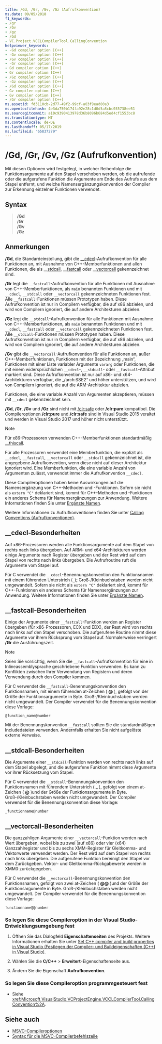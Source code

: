 ```yaml
---
title: /Gd, /Gr, /Gv, /Gz (Aufrufkonvention)
ms.date: 09/05/2018
f1_keywords:
- /gr
- /Gv
- /gz
- /Gd
- VC.Project.VCCLCompilerTool.CallingConvention
helpviewer_keywords:
- -Gd compiler option [C++]
- -Gv compiler option [C++]
- /Gv compiler option [C++]
- -Gr compiler option [C++]
- Gd compiler option [C++]
- Gr compiler option [C++]
- /Gz compiler option [C++]
- -Gz compiler option [C++]
- /Gd compiler option [C++]
- Gz compiler option [C++]
- Gv compiler option [C++]
- /Gr compiler option [C++]
ms.assetid: fd3110cb-2d77-49f2-99cf-a03f9ead00a3
ms.openlocfilehash: 4e3da750b174fa92e28c1d0d5a8cbc035738ee51
ms.sourcegitcommit: a10c9390413978d36b8096b684d5ed4cf1553bc8
ms.translationtype: MT
ms.contentlocale: de-DE
ms.lasthandoff: 05/17/2019
ms.locfileid: "65837279"
---
```

# <a name="gd-gr-gv-gz-calling-convention"></a>/Gd, /Gr, /Gv, /Gz (Aufrufkonvention)

Mit diesen Optionen wird festgelegt, in welcher Reihenfolge die Funktionsargumente auf den Stapel verschoben werden, ob die aufrufende oder die aufgerufene Funktion die Argumente am Ende des Aufrufs aus dem Stapel entfernt, und welche Namensergänzungskonvention der Compiler zur Erkennung einzelner Funktionen verwendet.

## <a name="syntax"></a>Syntax

> **/Gd**<br/>
> **/Gr**<br/>
> **/Gv**<br/>
> **/Gz**<br/>

## <a name="remarks"></a>Anmerkungen

**/Gd**, die Standardeinstellung, gibt die [__cdecl](../../cpp/cdecl.md)-Aufrufkonvention für alle Funktionen an, mit Ausnahme von C++-Memberfunktionen und allen Funktionen, die als [__stdcall](../../cpp/stdcall.md), [__fastcall](../../cpp/fastcall.md) oder [__vectorcall](../../cpp/vectorcall.md) gekennzeichnet sind.

**/Gr** legt die `__fastcall`-Aufrufkonvention für alle Funktionen mit Ausnahme von C++-Memberfunktionen, als `main` benannten Funktionen und mit `__cdecl`, `__stdcall` oder `__vectorcall` gekennzeichneten Funktionen fest. Alle `__fastcall`-Funktionen müssen Prototypen haben. Diese Aufrufkonvention ist nur in Compilern verfügbar, die auf x86 abzielen, und wird von Compilern ignoriert, die auf andere Architekturen abzielen.

**/Gz** legt die `__stdcall`-Aufrufkonvention für alle Funktionen mit Ausnahme von C++-Memberfunktionen, als `main` benannten Funktionen und mit `__cdecl`, `__fastcall` oder `__vectorcall` gekennzeichneten Funktionen fest. Alle `__stdcall`-Funktionen müssen Prototypen haben. Diese Aufrufkonvention ist nur in Compilern verfügbar, die auf x86 abzielen, und wird von Compilern ignoriert, die auf andere Architekturen abzielen.

**/Gv** gibt die `__vectorcall`-Aufrufkonvention für alle Funktionen an, außer C++-Memberfunktionen, Funktionen mit der Bezeichnung „main“, Funktionen mit einer Liste variabler Argumente `vararg` oder Funktionen, die mit einem widersprüchlichen `__cdecl`-, `__stdcall`- oder `__fastcall`-Attribut markiert sind. Diese Aufrufkonvention ist nur auf x86- und x64-Architekturen verfügbar, die „/arch:SSE2“ und höher unterstützen, und wird von Compilern ignoriert, die auf die ARM-Architektur abzielen.

Funktionen, die eine variable Anzahl von Argumenten akzeptieren, müssen mit `__cdecl` gekennzeichnet sein.

**/Gd**, **/Gr**, **/Gv** und **/Gz** sind nicht mit [/clr:safe](clr-common-language-runtime-compilation.md) oder **/clr:pure** kompatibel. Die Compileroptionen **/clr:pure** und **/clr:safe** sind in Visual Studio 2015 veraltet und werden in Visual Studio 2017 und höher nicht unterstützt.

> [!NOTE]
> Für x86-Prozessoren verwenden C++-Memberfunktionen standardmäßig [__thiscall](../../cpp/thiscall.md).

Für alle Prozessoren verwendet eine Memberfunktion, die explizit als `__cdecl`, `__fastcall`, `__vectorcall` oder `__stdcall` gekennzeichnet ist, die angegebene Aufrufkonvention, wenn diese nicht auf dieser Architektur ignoriert wird. Eine Memberfunktion, die eine variable Anzahl von Argumenten zulässt, verwendet immer die Aufrufkonvention `__cdecl`.

Diese Compileroptionen haben keine Auswirkungen auf die Namensergänzung von C++-Methoden und -Funktionen. Sofern sie nicht als `extern "C"` deklariert sind, kommt für C++-Methoden und -Funktionen ein anderes Schema für Namensergänzungen zur Anwendung. Weitere Informationen finden Sie unter [Ergänzte Namen](decorated-names.md).

Weitere Informationen zu Aufrufkonventionen finden Sie unter [Calling Conventions (Aufrufkonventionen)](../../cpp/calling-conventions.md).

## <a name="cdecl-specifics"></a>__cdecl-Besonderheiten

Auf x86-Prozessoren werden alle Funktionsargumente auf dem Stapel von rechts nach links übergeben. Auf ARM- und x64-Architekturen werden einige Argumente nach Register übergeben und der Rest wird auf dem Stapel von rechts nach links übergeben. Die Aufrufroutine ruft die Argumente vom Stapel auf.

Für C verwendet die `__cdecl`-Benennungskonvention den Funktionsnamen mit einem führenden Unterstrich (`_`); Groß-/Kleinbuchstaben werden nicht umgewandelt. Sofern sie nicht als `extern "C"` deklariert sind, kommt für C++-Funktionen ein anderes Schema für Namensergänzungen zur Anwendung. Weitere Informationen finden Sie unter [Ergänzte Namen](decorated-names.md).

## <a name="fastcall-specifics"></a>__fastcall-Besonderheiten

Einige der Argumente einer `__fastcall`-Funktion werden an Register übergeben (für x86-Prozessoren, ECX und EDX), der Rest wird von rechts nach links auf den Stapel verschoben. Die aufgerufene Routine nimmt diese Argumente vor ihrem Rücksprung vom Stapel auf. Normalerweise verringert **/Gr** die Ausführungszeit.

> [!NOTE]
> Seien Sie vorsichtig, wenn Sie die `__fastcall`-Aufrufkonvention für eine in Inlineassemblysprache geschriebene Funktion verwenden. Es kann zu Konflikten zwischen Ihrer Verwendung von Registern und deren Verwendung durch den Compiler kommen.

Für C verwendet die `__fastcall`-Benennungskonvention den Funktionsnamen, mit einem führenden at-Zeichen ( **\@** ), gefolgt von der Größe der Funktionsargumente in Byte. Groß-/Kleinbuchstaben werden nicht umgewandelt. Der Compiler verwendet für die Benennungskonvention diese Vorlage:

`@function_name@number`

Mit der Benennungskonvention `__fastcall` sollten Sie die standardmäßigen Includedateien verwenden. Andernfalls erhalten Sie nicht aufgelöste externe Verweise.

## <a name="stdcall-specifics"></a>__stdcall-Besonderheiten

Die Argumente einer `__stdcall`-Funktion werden von rechts nach links auf dem Stapel abgelegt, und die aufgerufene Funktion nimmt diese Argumente vor ihrer Rücksetzung vom Stapel.

Für C verwendet die `__stdcall`-Benennungskonvention den Funktionsnamen mit führendem Unterstrich ( **\_** ), gefolgt von einem at-Zeichen ( **\@** )und der Größe der Funktionsargumente in Byte. Groß-/Kleinbuchstaben werden nicht umgewandelt. Der Compiler verwendet für die Benennungskonvention diese Vorlage:

`_functionname@number`

## <a name="vectorcall-specifics"></a>__vectorcall-Besonderheiten

Die ganzzahligen Argumente einer `__vectorcall`-Funktion werden nach Wert übergeben, wobei bis zu zwei (auf x86) oder vier (x64) Ganzzahlregister und bis zu sechs XMM-Register für Gleitkomma- und Vektorwerte verwendet werden. Der Rest wird auf dem Stapel von rechts nach links übergeben. Die aufgerufene Funktion bereinigt den Stapel vor dem Zurückgeben. Vektor- und Gleitkomma-Rückgabewerte werden in XMM0 zurückgegeben.

Für C verwendet die `__vectorcall`-Benennungskonvention den Funktionsnamen, gefolgt von zwei at-Zeichen ( **\@\@** )und der Größe der Funktionsargumente in Byte. Groß-/Kleinbuchstaben werden nicht umgewandelt. Der Compiler verwendet für die Benennungskonvention diese Vorlage:

`functionname@@number`

### <a name="to-set-this-compiler-option-in-the-visual-studio-development-environment"></a>So legen Sie diese Compileroption in der Visual Studio-Entwicklungsumgebung fest

1. Öffnen Sie das Dialogfeld **Eigenschaftenseiten** des Projekts. Weitere Informationen erhalten Sie unter [Set C++ compiler and build properties in Visual Studio (Festlegen der Compiler- und Buildeigenschaften (C++) in Visual Studio)](../working-with-project-properties.md).

1. Wählen Sie die **C/C++** > **Erweitert**-Eigenschaftenseite aus.

1. Ändern Sie die Eigenschaft **Aufrufkonvention**.

### <a name="to-set-this-compiler-option-programmatically"></a>So legen Sie diese Compileroption programmgesteuert fest

- Siehe <xref:Microsoft.VisualStudio.VCProjectEngine.VCCLCompilerTool.CallingConvention%2A>.

## <a name="see-also"></a>Siehe auch

- [MSVC-Compileroptionen](compiler-options.md)
- [Syntax für die MSVC-Compilerbefehlszeile](compiler-command-line-syntax.md)
